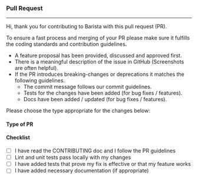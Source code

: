 ### <strong>Pull Request</strong>

<hr>
Hi, thank you for contributing to Barista with this pull request (PR).

To ensure a fast process and merging of your PR please make sure it fulfills the
coding standards and contribution guidelines.

- A feature proposal has been provided, discussed and approved first.
- There is a meaningful description of the issue in GitHub (Screenshots are
  often helpful).
- If the PR introduces breaking-changes or deprecations it matches the following
  guidelines.
  - The commit message follows our commit guidelines.
  - Tests for the changes have been added (for bug fixes / features).
  - Docs have been added / updated (for bug fixes / features).

Please choose the type appropriate for the changes below: <br>

#### Type of PR

<!-- Bugfix (non-breaking change which fixes an issue) -->
<!-- Feature (non-breaking change which adds functionality)
<!-- Breaking change (fix or change that would cause existing functionality to not work as expected) -->
<!-- Documentation update (changes to documentation) -->
<!-- Other (if none of the above apply) -->

#### Checklist

- [ ] I have read the CONTRIBUTING doc and I follow the PR guidelines
- [ ] Lint and unit tests pass locally with my changes
- [ ] I have added tests that prove my fix is effective or that my feature works
- [ ] I have added necessary documentation (if appropriate)
